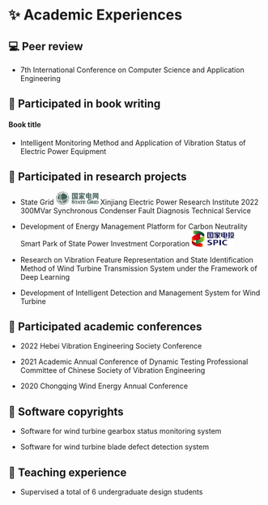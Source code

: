# ✨ Academic Experiences

## 💻 Peer review

- 7th International Conference on Computer Science and Application Engineering

## 📖 Participated in book writing

####  Book title

- Intelligent Monitoring Method and Application of Vibration Status of Electric Power Equipment

## 📌 Participated in research projects

- State Grid <img src='./images/sg.png' style='width: 6em;'> Xinjiang Electric Power Research Institute 2022 300MVar Synchronous Condenser Fault Diagnosis Technical Service

- Development of Energy Management Platform for Carbon Neutrality Smart Park of State Power Investment Corporation <img src='./images/SPIC.png' style='width: 6em;'>

- Research on Vibration Feature Representation and State Identification Method of Wind Turbine Transmission System under the Framework of Deep Learning

- Development of Intelligent Detection and Management System for Wind Turbine

## 👥 Participated academic conferences

- 2022 Hebei Vibration Engineering Society Conference

- 2021 Academic Annual Conference of Dynamic Testing Professional Committee of Chinese Society of Vibration Engineering

- 2020 Chongqing Wind Energy Annual Conference

## 📄 Software copyrights

- Software for wind turbine gearbox status monitoring system

- Software for wind turbine blade defect detection system

## 🧪 Teaching experience

- Supervised a total of 6 undergraduate design students